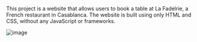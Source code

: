 This project is a website that allows users to book a table at La Fadelrie, a French restaurant in Casablanca. The website is built using only HTML and CSS, without any JavaScript or frameworks.

![image](https://github.com/Fadelox/WebSite-la-Fadelrie-Booking/assets/86539110/71a5b52d-2a93-40d3-b249-76d68f7287f7)

